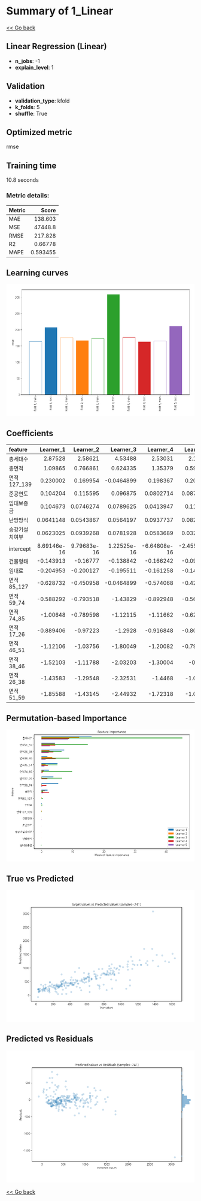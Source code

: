 # Summary of 1_Linear

[<< Go back](../README.md)


## Linear Regression (Linear)
- **n_jobs**: -1
- **explain_level**: 1

## Validation
 - **validation_type**: kfold
 - **k_folds**: 5
 - **shuffle**: True

## Optimized metric
rmse

## Training time

10.8 seconds

### Metric details:
| Metric   |        Score |
|:---------|-------------:|
| MAE      |   138.603    |
| MSE      | 47448.8      |
| RMSE     |   217.828    |
| R2       |     0.66778  |
| MAPE     |     0.593455 |



## Learning curves
![Learning curves](learning_curves.png)

## Coefficients
| feature        |    Learner_1 |    Learner_2 |    Learner_3 |    Learner_4 |    Learner_5 |
|:---------------|-------------:|-------------:|-------------:|-------------:|-------------:|
| 총세대수       |  2.87528     |  2.58621     |  4.53488     |  2.53031     |  2.19941     |
| 총면적         |  1.09865     |  0.766861    |  0.624335    |  1.35379     |  0.594609    |
| 면적127_139    |  0.230002    |  0.169954    | -0.0464899   |  0.198367    |  0.209993    |
| 준공연도       |  0.104204    |  0.115595    |  0.096875    |  0.0802714   |  0.0879127   |
| 임대보증금     |  0.104673    |  0.0746274   |  0.0789625   |  0.0413947   |  0.117986    |
| 난방방식       |  0.0641148   |  0.0543867   |  0.0564197   |  0.0937737   |  0.0829569   |
| 승강기설치여부 |  0.0623025   |  0.0939268   |  0.0781928   |  0.0583689   |  0.0320576   |
| intercept      |  8.69146e-16 |  9.79683e-16 |  1.22525e-16 | -6.64808e-16 | -2.45535e-17 |
| 건물형태       | -0.143913    | -0.16777     | -0.138842    | -0.166242    | -0.097393    |
| 임대료         | -0.204953    | -0.200127    | -0.195511    | -0.161258    | -0.142001    |
| 면적85_127     | -0.628732    | -0.450958    | -0.0464899   | -0.574068    | -0.427189    |
| 면적59_74      | -0.588292    | -0.793518    | -1.43829     | -0.892948    | -0.564279    |
| 면적74_85      | -1.00648     | -0.789598    | -1.12115     | -1.11662     | -0.625606    |
| 면적17_26      | -0.889406    | -0.97223     | -1.2928      | -0.916848    | -0.806401    |
| 면적46_51      | -1.12106     | -1.03756     | -1.80049     | -1.20082     | -0.799313    |
| 면적38_46      | -1.52103     | -1.11788     | -2.03203     | -1.30004     | -0.9353      |
| 면적26_38      | -1.43583     | -1.29548     | -2.32531     | -1.4468      | -1.00923     |
| 면적51_59      | -1.85588     | -1.43145     | -2.44932     | -1.72318     | -1.08919     |


## Permutation-based Importance
![Permutation-based Importance](permutation_importance.png)
## True vs Predicted

![True vs Predicted](true_vs_predicted.png)


## Predicted vs Residuals

![Predicted vs Residuals](predicted_vs_residuals.png)



[<< Go back](../README.md)

